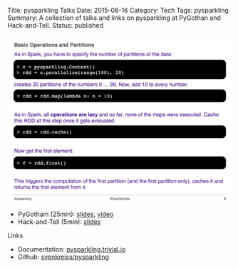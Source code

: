Title: pysparkling Talks
Date: 2015-08-16
Category: Tech
Tags: pysparkling
Summary: A collection of talks and links on pysparkling at PyGothan and Hack-and-Tell.
Status: published

<img class="image-process-crisp" src="/images/pysparkling_slide.png" alt="A slide on the basics of pysparkling from the PyGotham talk." />

* PyGotham (25min):
  [slides](http://www.svenkreiss.com/files/pysparkling_at_pygotham_2015.pdf),
  [video](https://www.youtube.com/watch?v=KWxu5xuRtwo)
* Hack-and-Tell (5min):
  [slides](http://www.svenkreiss.com/files/pysparkling_hack_and_tell.pdf)

Links

* Documentation:
  [pysparkling.trivial.io](http://pysparkling.trivial.io/)
* Github:
  [svenkreiss/pysparkling](https://github.com/svenkreiss/pysparkling)
